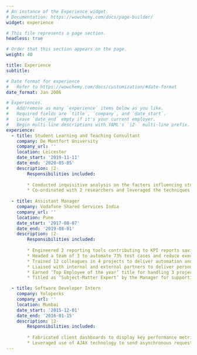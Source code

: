 ```yaml
---
# An instance of the Experience widget.
# Documentation: https://wowchemy.com/docs/page-builder/
widget: experience

# This file represents a page section.
headless: true

# Order that this section appears on the page.
weight: 40

title: Experience
subtitle:

# Date format for experience
#   Refer to https://wowchemy.com/docs/customization/#date-format
date_format: Jan 2006

# Experiences.
#   Add/remove as many `experience` items below as you like.
#   Required fields are `title`, `company`, and `date_start`.
#   Leave `date_end` empty if it's your current employer.
#   Begin multi-line descriptions with YAML's `|2-` multi-line prefix.
experience:
  - title: Student Learning and Teaching Consultant
    company: De Montfort University
    company_url: ''
    location: Leicester
    date_start: '2019-11-11'
    date_end: '2020-05-05'
    description: |2-
        Responsibilities included:
        
        * Conducted inquisitive analysis on the factors influencing student’s attendance by testing the hypothesis.
        * Co-ordinated with 2 researchers and leveraged the techniques of statistical modelling using SAS, Excel and Power BI.
        
  - title: Assistant Manager
    company: Vodafone Shared Services India
    company_url: ''
    location: Pune
    date_start: '2017-08-07'
    date_end: '2019-08-01'
    description: |2-
        Responsibilities included:
        
        * Engineered 2 reporting tools contributing to KPI reports saving 50% time and efforts of the management using MySQL.
        * Headed a team of 3 to automate 73% test cases and reduce execution time by 45% using Selenium.
        * Trained 12 colleagues in 4 projects to deliver automation and data critical projects through dedicated support.
        * Liaised with internal and external partners to deliver personalisation, AB testing and AI-powered analytics solutions using Google Analytics, and Adobe Analytics.
        * Earned ‘Top Employee of the year’ title for handling 3 projects with no impact on business as usual in agile environment.
        * Titled as ‘Subject-Matter Expert’ by the Manager for supporting teams to resolve technical issues through in-depth analysis.

  - title: Software Developer Intern
    company: Yoloperks
    company_url: ''
    location: Mumbai
    date_start: '2015-12-01'
    date_end: '2016-01-15'
    description: |2-
        Responsibilities included:
        
        * Fabricated client dashboards to display key performance metrics using Google Charts API, JSON, SQL, POST requests using PHP.
        * Leveraged use of AJAX technology to send asynchronous requests to improve load time and performance of the webpage.
---
```

